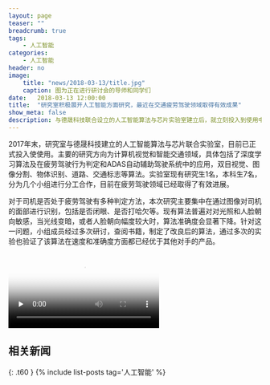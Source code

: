 ```yaml
---
layout: page
teaser: ""
breadcrumb: true
tags:
    - 人工智能
categories:
    - 人工智能
header: no
image:
    title: "news/2018-03-13/title.jpg"
    caption: 图为正在进行研讨会的导师和同学们
date:   2018-03-13 12:00:00
title:  "研究室积极展开人工智能方面研究，最近在交通疲劳驾驶领域取得有效成果"
show_meta: false
description: 与德晟科技联合设立的人工智能算法与芯片实验室建立后，就立刻投入到使用中，研究生与本科生团队密切配合，在计算机视觉与智能交通方面展开研究，最近刚刚在疲劳驾驶领域取得突破性进展。
---
```


2017年末，研究室与德晟科技建立的人工智能算法与芯片联合实验室，目前已正式投入使使用。主要的研究方向为计算机视觉和智能交通领域，具体包括了深度学习算法及在疲劳驾驶行为判定和ADAS自动辅助驾驶系统中的应用，双目视觉、图像分割、物体识别、道路、交通标志等算法。实验室现有研究生1名，本科生7名，分为几个小组进行分工合作，目前在疲劳驾驶领域已经取得了有效进展。

对于司机是否处于疲劳驾驶有多种判定方法，本次研究主要集中在通过图像对司机的面部进行识别，包括是否闭眼、是否打哈欠等。现有算法普遍对对光照和人脸朝向敏感，当光线变暗，或者人脸朝向幅度较大时，算法准确度会显著下降。针对这一问题，小组成员经过多次研讨，查阅书籍，制定了改良后的算法，通过多次的实验也验证了该算法在速度和准确度方面都已经优于其他对手的产品。

<video id="video" controls="" preload="none" poster="news/2018-03-13/poster.png">
  <source id="mp4" src="news/2018-03-13/20180207_155136.mp4?mpflag=64&amp;vend=1&amp;os=3&amp;partner=1&amp;platform=2&amp;cookie_id=&amp;refer=miaopai&amp;scid=PAEyMDoxMSB9hV6BVT1l5SHT-sMVVRVgHlL7bA__ " type="video/mp4">
</video>

## 相关新闻
{: .t60 }
{% include list-posts tag='人工智能' %}

